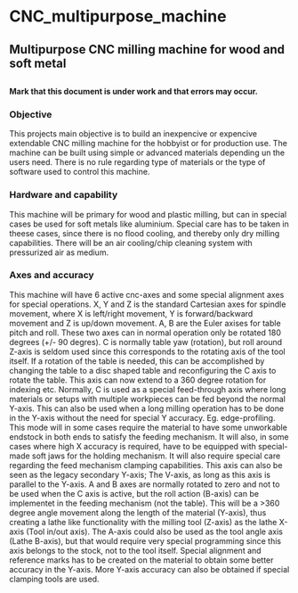 # CNC_multipurpose_machine 
## Multipurpose CNC milling machine for wood and soft metal
## 
#### Mark that this document is under work and that errors may occur.
#### 
### Objective
This projects main objective is to build an inexpencive or expencive
extendable CNC milling machine for the hobbyist or for production use. The
machine can be built using simple or advanced materials depending un the users
need. There is no rule regarding type of materials or the type of software
used to control this machine.

### Hardware and capability
This machine will be primary for wood and plastic milling, but can in special
cases be used for soft metals like aluminium. Special care has to be taken in
theese cases, since there is no flood cooling, and thereby only dry milling
capabilities. There will be an air cooling/chip cleaning system with
pressurized air as medium.

### Axes and accuracy
This machine will have 6 active cnc-axes and some special alignment axes for
special operations. X, Y and Z is the standard Cartesian axes for spindle
movement, where X is left/right movement, Y is forward/backward movement and Z
is up/down movement. A, B are the Euler axises for table pitch and roll. These
two axes can in normal operation only be rotated 180 degrees (+/- 90 degres).
C is normally table yaw (rotation), but roll around Z-axis is seldom used
since this corresponds to the rotating axis of the tool itself. If a rotation
of the table is needed, this can be accomplished by changing the table to a
disc shaped table and reconfiguring the C axis to rotate the table. This axis
can now extend to a 360 degree rotation for indexing etc. Normally, C is used
as a special feed-through axis where long materials or setups with multiple
workpieces can be fed beyond the normal Y-axis. This can also be used when a
long milling operation has to be done in the Y-axis without the need for
special Y accuracy. Eg. edge-profiling. This mode will in some cases require
the material to have some unworkable endstock in both ends to satisfy the
feeding mechanism. It will also, in some cases where high X accuracy is
required, have to be equipped with special-made soft jaws for the holding
mechanism. It will also require special care regarding the feed mechanism
clamping capabilities. This axis can also be seen as the legacy secondary
Y-axis; The V-axis, as long as this axis is parallel to the Y-axis. A and B
axes are normally rotated to zero and not to be used when the C axis is
active, but the roll action (B-axis) can be implementet in the feeding
mechanism (not the table). This will be a >360 degree angle movement along the
length of the material (Y-axis), thus creating a lathe like functionality with
the milling tool (Z-axis) as the lathe X-axis (Tool in/out axis). The A-axis
could also be used as the tool angle axis (Lathe B-axis), but that would
require very special programming since this axis belongs to the stock, not to
the tool itself. Special alignment and reference marks has to be created on
the material to obtain some better accuracy in the Y-axis. More Y-axis
accuracy can also be obtained if special clamping tools are used.
